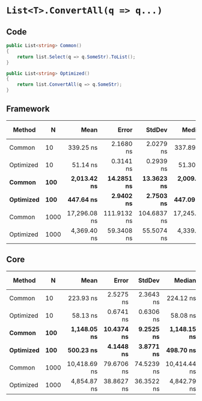# `List<T>.ConvertAll(q => q...)`

## Code
```csharp
public List<string> Common()
{
    return list.Select(q => q.SomeStr).ToList();
}

public List<string> Optimized()
{
    return list.ConvertAll(q => q.SomeStr);
}
```

## Framework
|    Method |    N |         Mean |       Error |      StdDev |       Median |  Gen 0 |  Gen 1 | Gen 2 | Allocated |
|---------- |----- |-------------:|------------:|------------:|-------------:|-------:|-------:|------:|----------:|
|    Common |   10 |    339.25 ns |   2.1680 ns |   2.0279 ns |    337.89 ns | 0.0877 |      - |     - |     416 B |
| Optimized |   10 |     51.14 ns |   0.3141 ns |   0.2939 ns |     51.30 ns | 0.0305 |      - |     - |     144 B |
|    **Common** |  **100** |  **2,013.42 ns** |  **14.2851 ns** |  **13.3623 ns** |  **2,009.90 ns** | **0.4807** |      **-** |     **-** |    **2280 B** |
| **Optimized** |  **100** |    **447.64 ns** |   **2.9402 ns** |   **2.7503 ns** |    **447.09 ns** | **0.1826** |      **-** |     **-** |     **864 B** |
|    Common | 1000 | 17,296.08 ns | 111.9132 ns | 104.6837 ns | 17,245.37 ns | 3.5095 |      - |     - |   16693 B |
| Optimized | 1000 |  4,369.40 ns |  59.3408 ns |  55.5074 ns |  4,339.91 ns | 1.7014 | 0.0076 |     - |    8066 B |

## Core
|    Method |    N |         Mean |      Error |     StdDev |       Median |  Gen 0 |  Gen 1 | Gen 2 | Allocated |
|---------- |----- |-------------:|-----------:|-----------:|-------------:|-------:|-------:|------:|----------:|
|    Common |   10 |    223.93 ns |  2.5275 ns |  2.3643 ns |    224.12 ns | 0.0455 |      - |     - |     216 B |
| Optimized |   10 |     58.13 ns |  0.6741 ns |  0.6306 ns |     58.08 ns | 0.0304 |      - |     - |     144 B |
|    **Common** |  **100** |  **1,148.05 ns** | **10.4374 ns** |  **9.2525 ns** |  **1,148.15 ns** | **0.1965** |      **-** |     **-** |     **936 B** |
| **Optimized** |  **100** |    **500.23 ns** |  **4.1448 ns** |  **3.8771 ns** |    **498.70 ns** | **0.1822** |      **-** |     **-** |     **864 B** |
|    Common | 1000 | 10,418.69 ns | 79.6706 ns | 74.5239 ns | 10,414.44 ns | 1.7090 |      - |     - |    8136 B |
| Optimized | 1000 |  4,854.87 ns | 38.8627 ns | 36.3522 ns |  4,842.79 ns | 1.7014 | 0.0076 |     - |    8064 B |